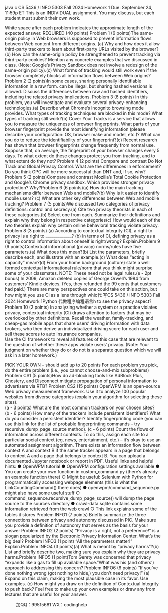 java c
CS 5436 / INFO 5303 Fall 2024
Homework 1
Due: September 24, 11:59p ET
This is an INDIVIDUAL assignment.
You may discuss,   but each student must submit their own work.

White space after each problem indicates the approximate length of the expected answer.
REQUIRED (40 points)
Problem 1 (6 points)The same-origin policy in Web browsers is supposed to prevent information flows between Web content from different origins.      (a) Why and how does it allow third-party trackers to learn about first-party URLs visited by the browser?(b) How can the same-origin policy be strengthened to prevent tracking via third-party cookies?    Mention any concrete examples that we discussed in class.    (Note: Google’s Privacy Sandbox does not involve a redesign of the same-origin policy).(c) What forms of tracking would still work even if the browser completely blocks all information flows between Web origins?
Problem 2 (2 points)In some cases, sharing personally identifiable information in a raw form. can be illegal, but sharing hashed versions is allowed. Discuss the differences between raw and hashed identifiers, including the related privacy implications.
Problem 3 (6 points)
In this problem, you will investigate and evaluate several privacy-enhancing technologies.(a)   Describe what Chrome’s Incognito browsing mode provides. What types of tracking techniques are blocked in this mode?    What types of tracking still work?(b)   Cover Your Tracks   is a service that allows you to measure the uniqueness of browser fingerprints. What parts of your   browser fingerprint provide the most identifying information (please describe your configuration: OS, browser make and model, etc.)?    What can you do to reduce the identifiability of your fingerprint?(c)   Recent research has shown that browser fingerprints change frequently from normal use. Suppose that, on average, the fingerprint of your browser changes every 5 days. To what extent do these changes protect you from tracking, and to what extent do they not?
Problem 4 (2 points)
Compare and contrast Do Not Track and Global Privacy Control.    What are the differences in enforcement?    Do you think GPC will be more successful than DNT and, if so, why?Problem 5 (2 points)Compare and contrast Mozilla’s Total Cookie Protection and Google’s Chrome privacy sandbox. Which provides stronger privacy protection?    Why?Problem 6 (6 points)(a) How do the main tracking mechanisms differ between Web and mobile?(b) Why is it easier to identify mobile users?      (c) What are other key differences between Web and mobile tracking?      Problem 7 (5 points)We discussed two categories of privacy definitions: control and secrecy.(a)   Cite two privacy theorists in each of these categories.(b)   Select one from each. Summarize their definitions and explain why they belong in respective categories(c) How would each   of the two theories explain why certain online behavioral tracking violate privacy.      
Problem 8 (3 points)
(a) According to contextual integrity (CI), a right to privacy is a right to _____________?
(b) In terms of CI, defining privacy as a right to control information about oneself is right/wrong?    Explain.Problem 9 (6 points)Contextual informational (privacy) norms/rules have five parameters.(a)   What does this mean?(b)   List the parameters, briefly describe each, and illustrate with an example.(c)   What does “acting in capacity” mean?(d)   From your home background (culture) state a well formed contextual informational rule/norm that you think might surprise some of your classmates. NOTE: These need not be legal rules.(e - 2pt bonus)      In 2009, Amazon deleted copies of George Orwell’s 1984 from customers’ Kindle devices. (Yes, they refunded the 99 cents that customers had paid.) There are many perspectives one could take on this action, but how might you use CI as a lens through whic代 写CS 5436 / INFO 5303 Fall 2024 Homework 1Python
代做程序编程语言h to see the privacy aspect?Problem 10 (2 points)
In analyzing whether a system or a practice violates privacy, contextual integrity (CI) draws attention to factors that may be overlooked by other definitions. Recall the weather, family-tracking, and cheap-gas mobile apps that share users’ driving information with data brokers, who then derive an individualized driving score for each user and sell these scores to auto insurance companies.      
Use the CI framework to reveal all features of this case that are relevant to the question of whether these apps violate users’ privacy.       (Note: Your judgment on whether they do or do not is a separate question which we will ask in a later homework.)

PICK YOUR OWN   – should add up to 20 points
For each problem you pick, do the entire problem (i.e., you cannot choose-and-mix subproblems)
Problem CS1 (5 points)How do ad-blocking tools like AdBlock Plus, Ghostery, and Disconnect mitigate propagation of personal information to advertisers via RTB?
Problem CS2 (15 points)
OpenWPM   is an open-source Web privacy measurement framework.    Use it to analyze 100 popular websites from diverse categories (explain your algorithm for selecting these sites).      
(a - 3 points) What are the most common trackers on your chosen sites?      
(b - 6 points) How many of the trackers include persistent identifiers?    What do you consider a persistent identifier? Identify fingerprinting code (you can use this link   for the list of probable fingerprinting commands – try recursive_dump_page_source   method).
(c - 6 points) Count the flows of information across different contexts.    To do this, assign each site to a particular social context (eg, news, entertainment, etc.) – it’s okay to use an automated assignment algorithm.    There exists an information flow between context A and context B if the same tracker appears in a page that belongs to context A and a page that belongs to context B.
You can upload a documented Jupyter notebook or report in PDF.
Useful links and helpful hints:
●   OpenWPM tutorial
●   OpenWPM configuration settings available
●   You can create your own function in custom_command.py (there’s already an example function there)
○   Might be useful: Selenium with Python   for programmatically accessing webpage elements (this is what the LinkCountingCommand() there does)
●   openwpm/command_sequence.py might also have some useful stuff
○   command_sequence.recursive_dump_page_source() will dump the page source to the sources directory
●   crawl-data.sqlite contains some information retrieved from the web crawl
○   This link   explains some of the tables it stores
Problem INFO1 (7 points)
Briefly summarize the three connections between privacy and autonomy discussed in PIC. Make sure you provide a definition of autonomy that serves as the basis for your answer
Problem INFO2 (2 points)
“Privacy is a right, not a preference!” is a slogan popularized by the Electronic Privacy Information Center. What’s the big deal?
Problem INFO3 (1 point)
“All the parameters matter!”    Explain.Problem INFO4 (3 points)(a)   What is meant by “privacy harms”?(b)   List and briefly describe two, making sure you explain why they are privacy   harms.Problem INFO5 (1 point)Tom Gerety was concerned that privacy “expands like a gas to fill up available space.”What was his (and others’) approach to addressing this concern?
Problem INFO6 (6 points)
“If you’ve done nothing wrong (got nothing to hide,) you don’t need privacy!” 
(a) Expand on this claim, making the most plausible case in its favor.    Use examples.
(c) How might you draw on the definition of Contextual Integrity to push back? Feel free to make up your own examples or draw any from lectures that are useful for your answer.









         
加QQ：99515681  WX：codinghelp
